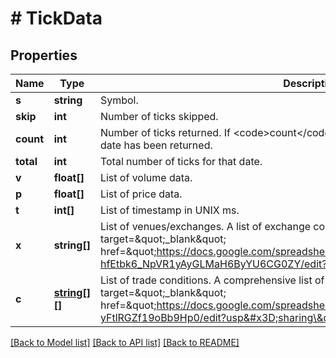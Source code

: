 # # TickData

## Properties

Name | Type | Description | Notes
------------ | ------------- | ------------- | -------------
**s** | **string** | Symbol. | [optional]
**skip** | **int** | Number of ticks skipped. | [optional]
**count** | **int** | Number of ticks returned. If &lt;code&gt;count&lt;/code&gt; &lt; &lt;code&gt;limit&lt;/code&gt;, all data for that date has been returned. | [optional]
**total** | **int** | Total number of ticks for that date. | [optional]
**v** | **float[]** | List of volume data. | [optional]
**p** | **float[]** | List of price data. | [optional]
**t** | **int[]** | List of timestamp in UNIX ms. | [optional]
**x** | **string[]** | List of venues/exchanges. A list of exchange codes can be found &lt;a target&#x3D;\&quot;_blank\&quot; href&#x3D;\&quot;https://docs.google.com/spreadsheets/d/1Tj53M1svmr-hfEtbk6_NpVR1yAyGLMaH6ByYU6CG0ZY/edit?usp&#x3D;sharing\&quot;,&gt;here&lt;/a&gt; | [optional]
**c** | [**string[][]**](array.md) | List of trade conditions. A comprehensive list of trade conditions code can be found &lt;a target&#x3D;\&quot;_blank\&quot; href&#x3D;\&quot;https://docs.google.com/spreadsheets/d/1PUxiSWPHSODbaTaoL2Vef6DgU-yFtlRGZf19oBb9Hp0/edit?usp&#x3D;sharing\&quot;&gt;here&lt;/a&gt; | [optional]

[[Back to Model list]](../../README.md#models) [[Back to API list]](../../README.md#endpoints) [[Back to README]](../../README.md)
